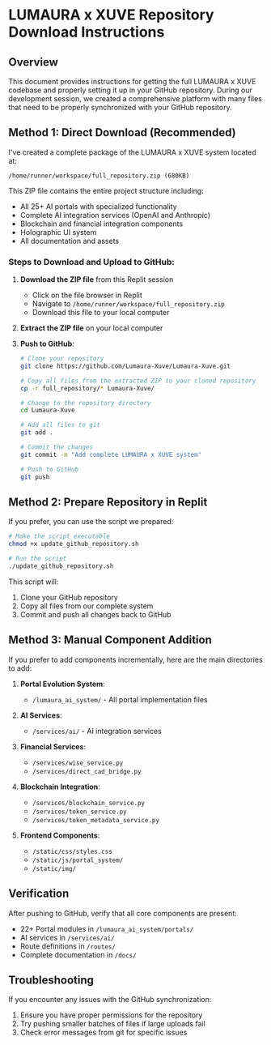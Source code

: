 # LUMAURA x XUVE Repository Download Instructions

## Overview
This document provides instructions for getting the full LUMAURA x XUVE codebase and properly setting it up in your GitHub repository. During our development session, we created a comprehensive platform with many files that need to be properly synchronized with your GitHub repository.

## Method 1: Direct Download (Recommended)

I've created a complete package of the LUMAURA x XUVE system located at:
```
/home/runner/workspace/full_repository.zip (680KB)
```

This ZIP file contains the entire project structure including:
- All 25+ AI portals with specialized functionality
- Complete AI integration services (OpenAI and Anthropic)
- Blockchain and financial integration components
- Holographic UI system
- All documentation and assets

### Steps to Download and Upload to GitHub:

1. **Download the ZIP file** from this Replit session
   - Click on the file browser in Replit
   - Navigate to `/home/runner/workspace/full_repository.zip`
   - Download this file to your local computer

2. **Extract the ZIP file** on your local computer

3. **Push to GitHub**:
   ```bash
   # Clone your repository
   git clone https://github.com/Lumaura-Xuve/Lumaura-Xuve.git
   
   # Copy all files from the extracted ZIP to your cloned repository
   cp -r full_repository/* Lumaura-Xuve/
   
   # Change to the repository directory
   cd Lumaura-Xuve
   
   # Add all files to git
   git add .
   
   # Commit the changes
   git commit -m "Add complete LUMAURA x XUVE system"
   
   # Push to GitHub
   git push
   ```

## Method 2: Prepare Repository in Replit

If you prefer, you can use the script we prepared:

```bash
# Make the script executable
chmod +x update_github_repository.sh

# Run the script
./update_github_repository.sh
```

This script will:
1. Clone your GitHub repository
2. Copy all files from our complete system
3. Commit and push all changes back to GitHub

## Method 3: Manual Component Addition

If you prefer to add components incrementally, here are the main directories to add:

1. **Portal Evolution System**:
   - `/lumaura_ai_system/` - All portal implementation files

2. **AI Services**:
   - `/services/ai/` - AI integration services

3. **Financial Services**:
   - `/services/wise_service.py`
   - `/services/direct_cad_bridge.py`

4. **Blockchain Integration**:
   - `/services/blockchain_service.py`
   - `/services/token_service.py`
   - `/services/token_metadata_service.py`

5. **Frontend Components**:
   - `/static/css/styles.css`
   - `/static/js/portal_system/`
   - `/static/img/`

## Verification

After pushing to GitHub, verify that all core components are present:
- 22+ Portal modules in `/lumaura_ai_system/portals/`
- AI services in `/services/ai/`
- Route definitions in `/routes/`
- Complete documentation in `/docs/`

## Troubleshooting

If you encounter any issues with the GitHub synchronization:
1. Ensure you have proper permissions for the repository
2. Try pushing smaller batches of files if large uploads fail
3. Check error messages from git for specific issues